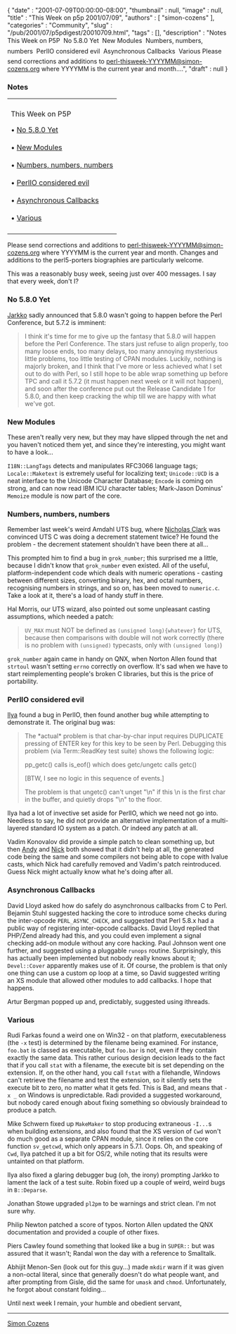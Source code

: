 {
   "date" : "2001-07-09T00:00:00-08:00",
   "thumbnail" : null,
   "image" : null,
   "title" : "This Week on p5p 2001/07/09",
   "authors" : [
      "simon-cozens"
   ],
   "categories" : "Community",
   "slug" : "/pub/2001/07/p5pdigest/20010709.html",
   "tags" : [],
   "description" : "Notes This Week on P5P  No 5.8.0 Yet  New Modules  Numbers, numbers, numbers  PerlIO considered evil  Asynchronous Callbacks  Various Please send corrections and additions to perl-thisweek-YYYYMM@simon-cozens.org where YYYYMM is the current year and month....",
   "draft" : null
}



### <span id="Notes">Notes</span>

<table>
<colgroup>
<col width="100%" />
</colgroup>
<tbody>
<tr class="odd">
<td></td>
</tr>
<tr class="even">
<td><p>This Week on P5P</p>
<p>• <a href="#No_580_Yet">No 5.8.0 Yet</a><br />
<br />
• <a href="#New_Modules">New Modules</a><br />
<br />
• <a href="#Numbers_numbers_numbers">Numbers, numbers, numbers</a><br />
<br />
• <a href="#PerlIO_considered_evil">PerlIO considered evil</a><br />
<br />
• <a href="#Asynchronous_Callbacks">Asynchronous Callbacks</a><br />
<br />
• <a href="#Various">Various</a></p></td>
</tr>
<tr class="odd">
<td></td>
</tr>
</tbody>
</table>

Please send corrections and additions to perl-thisweek-YYYYMM@simon-cozens.org where YYYYMM is the current year and month. Changes and additions to the perl5-porters biographies are particularly welcome.

This was a reasonably busy week, seeing just over 400 messages. I say that every week, don't I?

### <span id="No_580_Yet">No 5.8.0 Yet</span>

[Jarkko](http://simon-cozens.org/writings/whos-who.html#HIETANIEMI) sadly announced that 5.8.0 wasn't going to happen before the Perl Conference, but 5.7.2 is imminent:

> I think it's time for me to give up the fantasy that 5.8.0 will happen before the Perl Conference. The stars just refuse to align properly, too many loose ends, too many delays, too many annoying mysterious little problems, too little testing of CPAN modules. Luckily, nothing is majorly broken, and I think that I've more or less achieved what I set out to do with Perl, so I still hope to be able wrap something up before TPC and call it 5.7.2 (it must happen next week or it will not happen), and soon after the conference put out the Release Candidate 1 for 5.8.0, and then keep cracking the whip till we are happy with what we've got.

### <span id="New_Modules">New Modules</span>

These aren't really very new, but they may have slipped through the net and you haven't noticed them yet, and since they're interesting, you might want to have a look...

`I18N::LangTags` detects and manipulates RFC3066 language tags; `Locale::Maketext` is extremely useful for localizing text; `Unicode::UCD` is a neat interface to the Unicode Character Database; `Encode` is coming on strong, and can now read IBM ICU character tables; Mark-Jason Dominus' `Memoize` module is now part of the core.

### <span id="Numbers_numbers_numbers">Numbers, numbers, numbers</span>

Remember last week's weird Amdahl UTS bug, where [Nicholas Clark](http://simon-cozens.org/writings/whos-who.html#CLARK) was convinced UTS C was doing a decrement statement twice? He found the problem - the decrement statement shouldn't have been there at all...

This prompted him to find a bug in `grok_number`; this surprised me a little, because I didn't know that `grok_number` even existed. All of the useful, platform-independent code which deals with numeric operations - casting between different sizes, converting binary, hex, and octal numbers, recognising numbers in strings, and so on, has been moved to `numeric.c`. Take a look at it, there's a load of handy stuff in there.

Hal Morris, our UTS wizard, also pointed out some unpleasant casting assumptions, which needed a patch:

> `UV_MAX` must NOT be defined as `(unsigned long){whatever}` for UTS, because then comparisons with double will not work correctly (there is no problem with `(unsigned)` typecasts, only with `(unsigned long)`)

`grok_number` again came in handy on QNX, when Norton Allen found that `strtoul` wasn't setting `errno` correctly on overflow. It's sad when we have to start reimplementing people's broken C libraries, but this is the price of portability.

### <span id="PerlIO_considered_evil">PerlIO considered evil</span>

[Ilya](http://simon-cozens.org/writings/whos-who.html#ZACHAREVICH) found a bug in PerlIO, then found another bug while attempting to demonstrate it. The original bug was:

> The \*actual\* problem is that char-by-char input requires DUPLICATE pressing of ENTER key for this key to be seen by Perl. Debugging this problem (via Term::ReadKey test suite) shows the following logic:
>
> pp\_getc() calls is\_eof() which does getc/ungetc calls getc()
>
> \[BTW, I see no logic in this sequence of events.\]
>
> The problem is that ungetc() can't unget "\\n" if this \\n is the first char in the buffer, and quietly drops "\\n" to the floor.

Ilya had a lot of invective set aside for PerlIO, which we need not go into. Needless to say, he did not provide an alternative implementation of a multi-layered standard IO system as a patch. Or indeed any patch at all.

Vadim Konovalov did provide a simple patch to clean something up, but then [Andy](http://simon-cozens.org/writings/whos-who.html#DOUGHERTY) and [Nick](http://simon-cozens.org/writings/whos-who.html#ING-SIMMONS) both showed that it didn't help at all, the generated code being the same and some compilers not being able to cope with lvalue casts, which Nick had carefully removed and Vadim's patch reintroduced. Guess Nick might actually know what he's doing after all.

### <span id="Asynchronous_Callbacks">Asynchronous Callbacks</span>

David Lloyd asked how do safely do asynchronous callbacks from C to Perl. Bejamin Stuhl suggested hacking the core to introduce some checks during the inter-opcode `PERL_ASYNC_CHECK`, and suggested that Perl 5.8.x had a public way of registering inter-opcode callbacks. David Lloyd replied that PHP/Zend already had this, and you could even implement a signal checking add-on module without any core hacking. Paul Johnson went one further, and suggested using a pluggable `runops` routine. Surprisingly, this has actually been implemented but nobody really knows about it; `Devel::Cover` apparently makes use of it. Of course, the problem is that only one thing can use a custom op loop at a time, so David suggested writing an XS module that allowed other modules to add callbacks. I hope that happens.

Artur Bergman popped up and, predictably, suggested using ithreads.

### <span id="Various">Various</span>

Rudi Farkas found a weird one on Win32 - on that platform, executableness (the `-x` test) is determined by the filename being examined. For instance, `foo.bat` is classed as executable, but `foo.bar` is not, even if they contain exactly the same data. This rather curious design decision leads to the fact that if you call `stat` with a filename, the execute bit is set depending on the extension. If, on the other hand, you call `fstat` with a filehandle, Windows can't retrieve the filename and test the extension, so it silently sets the execute bit to zero, no matter what it gets fed. This is Bad, and means that `-x _` on Windows is unpredictable. Radi provided a suggested workaround, but nobody cared enough about fixing something so obviously braindead to produce a patch.

Mike Schwern fixed up `MakeMaker` to stop producing extraneous `-I...`s when building extensions, and also found that the XS version of `Cwd` won't do much good as a separate CPAN module, since it relies on the core function `sv_getcwd`, which only appears in 5.7.1. Oops. Oh, and speaking of `Cwd`, Ilya patched it up a bit for OS/2, while noting that its results were untainted on that platform.

Ilya also fixed a glaring debugger bug (oh, the irony) prompting Jarkko to lament the lack of a test suite. Robin fixed up a couple of weird, weird bugs in `B::Deparse`.

Jonathan Stowe upgraded `pl2pm` to be warnings and strict clean. I'm not sure why.

Philip Newton patched a score of typos. Norton Allen updated the QNX documentation and provided a couple of other fixes.

Piers Cawley found something that looked like a bug in `SUPER::` but was assured that it wasn't; Randal won the day with a reference to Smalltalk.

Abhijit Menon-Sen (look out for this guy...) made `mkdir` warn if it was given a non-octal literal, since that generally doesn't do what people want, and after prompting from Gisle, did the same for `umask` and `chmod`. Unfortunately, he forgot about constant folding...

Until next week I remain, your humble and obedient servant,

------------------------------------------------------------------------

[Simon Cozens](mailto:mjd-perl-thisweek-200107+@simon-cozens.org)
